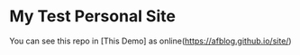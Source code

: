 # My Test Personal Site

You can see this repo in [This Demo] as online(https://afblog.github.io/site/)
